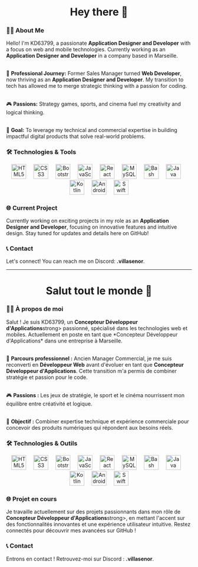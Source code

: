 <h1 align="center">Hey there 👋</h1>

<h3 align="left">👩‍💻 About Me</h3>

<p align="left">
Hello! I'm KD63799, a passionate <strong>Application Designer and Developer</strong> with a focus on web and mobile technologies. Currently working as an <strong>Application Designer and Developer</strong> in a company based in Marseille.<br><br>

📘 <strong>Professional Journey:</strong> Former Sales Manager turned **Web Developer**, now thriving as an **Application Designer and Developer**. My transition to tech has allowed me to merge strategic thinking with a passion for coding.<br><br>

🎮 <strong>Passions:</strong> Strategy games, sports, and cinema fuel my creativity and logical thinking.<br><br>

🎯 <strong>Goal:</strong> To leverage my technical and commercial expertise in building impactful digital products that solve real-world problems.
</p>

<h3 align="left">🛠 Technologies & Tools</h3>

<div align="center">
  <img src="https://cdn.jsdelivr.net/gh/devicons/devicon/icons/html5/html5-original.svg" height="40" alt="HTML5 logo"  />
  <img width="12" />
  <img src="https://cdn.jsdelivr.net/gh/devicons/devicon/icons/css3/css3-original.svg" height="40" alt="CSS3 logo"  />
  <img width="12" />
  <img src="https://cdn.jsdelivr.net/gh/devicons/devicon/icons/bootstrap/bootstrap-original.svg" height="40" alt="Bootstrap logo"  />
  <img width="12" />
  <img src="https://cdn.jsdelivr.net/gh/devicons/devicon/icons/javascript/javascript-original.svg" height="40" alt="JavaScript logo"  />
  <img width="12" />
  <img src="https://cdn.jsdelivr.net/gh/devicons/devicon/icons/react/react-original.svg" height="40" alt="React logo"  />
  <img width="12" />
  <img src="https://cdn.jsdelivr.net/gh/devicons/devicon/icons/mysql/mysql-original.svg" height="40" alt="MySQL logo"  />
  <img width="12" />
  <img src="https://cdn.jsdelivr.net/gh/devicons/devicon/icons/bash/bash-original.svg" height="40" alt="Bash logo"  />
  <img width="12" />
  <img src="https://cdn.jsdelivr.net/gh/devicons/devicon/icons/java/java-original.svg" height="40" alt="Java logo"  />
  <img width="12" />
  <img src="https://cdn.jsdelivr.net/gh/devicons/devicon/icons/kotlin/kotlin-original.svg" height="40" alt="Kotlin logo"  />
  <img width="12" />
  <img src="https://cdn.jsdelivr.net/gh/devicons/devicon/icons/android/android-original.svg" height="40" alt="Android Jetpack logo"  />
  <img width="12" />
  <img src="https://cdn.jsdelivr.net/gh/devicons/devicon/icons/swift/swift-original.svg" height="40" alt="Swift logo"  />
</div>

<h3 align="left">🌐 Current Project</h3>

<p align="left">
Currently working on exciting projects in my role as an <strong>Application Designer and Developer</strong>, focusing on innovative features and intuitive design. Stay tuned for updates and details here on GitHub!
</p>

<h3 align="left">📞 Contact</h3>

<p align="left">
Let's connect! You can reach me on Discord: <strong>.villasenor</strong>.
</p>

<hr>

<h1 align="center">Salut tout le monde 👋</h1>

<h3 align="left">👩‍💻 À propos de moi</h3>

<p align="left">
Salut ! Je suis KD63799, un <strong>Concepteur Développeur d'Applications</strong>strong> passionné, spécialisé dans les technologies web et mobiles. Actuellement en poste en tant que *Concepteur Développeur d'Applications* dans une entreprise à Marseille.<br><br>

📘 <strong>Parcours professionnel :</strong> Ancien Manager Commercial, je me suis reconverti en **Développeur Web** avant d'évoluer en tant que **Concepteur Développeur d'Applications**. Cette transition m'a permis de combiner stratégie et passion pour le code.<br><br>

🎮 <strong>Passions :</strong> Les jeux de stratégie, le sport et le cinéma nourrissent mon équilibre entre créativité et logique.<br><br>

🎯 <strong>Objectif :</strong> Combiner expertise technique et expérience commerciale pour concevoir des produits numériques qui répondent aux besoins réels.
</p>

<h3 align="left">🛠 Technologies & Outils</h3>

<div align="center">
  <img src="https://cdn.jsdelivr.net/gh/devicons/devicon/icons/html5/html5-original.svg" height="40" alt="HTML5 logo"  />
  <img width="12" />
  <img src="https://cdn.jsdelivr.net/gh/devicons/devicon/icons/css3/css3-original.svg" height="40" alt="CSS3 logo"  />
  <img width="12" />
  <img src="https://cdn.jsdelivr.net/gh/devicons/devicon/icons/bootstrap/bootstrap-original.svg" height="40" alt="Bootstrap logo"  />
  <img width="12" />
  <img src="https://cdn.jsdelivr.net/gh/devicons/devicon/icons/javascript/javascript-original.svg" height="40" alt="JavaScript logo"  />
  <img width="12" />
  <img src="https://cdn.jsdelivr.net/gh/devicons/devicon/icons/react/react-original.svg" height="40" alt="React logo"  />
  <img width="12" />
  <img src="https://cdn.jsdelivr.net/gh/devicons/devicon/icons/mysql/mysql-original.svg" height="40" alt="MySQL logo"  />
  <img width="12" />
  <img src="https://cdn.jsdelivr.net/gh/devicons/devicon/icons/bash/bash-original.svg" height="40" alt="Bash logo"  />
  <img width="12" />
  <img src="https://cdn.jsdelivr.net/gh/devicons/devicon/icons/java/java-original.svg" height="40" alt="Java logo"  />
  <img width="12" />
  <img src="https://cdn.jsdelivr.net/gh/devicons/devicon/icons/kotlin/kotlin-original.svg" height="40" alt="Kotlin logo"  />
  <img width="12" />
  <img src="https://cdn.jsdelivr.net/gh/devicons/devicon/icons/android/android-original.svg" height="40" alt="Android Jetpack logo"  />
  <img width="12" />
  <img src="https://cdn.jsdelivr.net/gh/devicons/devicon/icons/swift/swift-original.svg" height="40" alt="Swift logo"  />
</div>

<h3 align="left">🌐 Projet en cours</h3>

<p align="left">
Je travaille actuellement sur des projets passionnants dans mon rôle de <strong>Concepteur Développeur d'Applications</strong>strong>, en mettant l'accent sur des fonctionnalités innovantes et une expérience utilisateur intuitive. Restez connectés pour découvrir mes avancées sur GitHub !
</p>

<h3 align="left">📞 Contact</h3>

<p align="left">
Entrons en contact ! Retrouvez-moi sur Discord : <strong>.villasenor</strong>.
</p>

